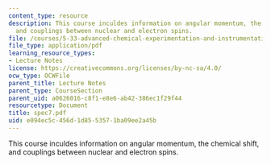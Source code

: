 ```yaml
---
content_type: resource
description: This course inculdes information on angular momentum, the chemical shift,
  and couplings between nuclear and electron spins.
file: /courses/5-33-advanced-chemical-experimentation-and-instrumentation-fall-2007/e094ec5c456d1d8553571ba09ee2a45b_spec7.pdf
file_type: application/pdf
learning_resource_types:
- Lecture Notes
license: https://creativecommons.org/licenses/by-nc-sa/4.0/
ocw_type: OCWFile
parent_title: Lecture Notes
parent_type: CourseSection
parent_uid: a0626016-c8f1-e8e6-ab42-386ec1f29f44
resourcetype: Document
title: spec7.pdf
uid: e094ec5c-456d-1d85-5357-1ba09ee2a45b
---
```

This course inculdes information on angular momentum, the chemical shift, and couplings between nuclear and electron spins.